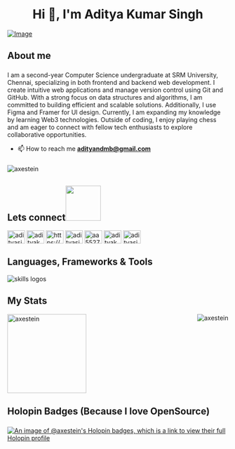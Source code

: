 <h1 align="center">Hi 👋, I'm Aditya Kumar Singh</h1>

[![Image](https://github.com/user-attachments/assets/c720d117-2f60-4691-9665-3d8b1b742e41)](https://portfoliov2-three-steel.vercel.app/)

###

<h2 align="left">About me</h2>

###

<p align="left">I am a second-year Computer Science undergraduate at SRM University, Chennai, specializing in both frontend and backend web development. I create intuitive web applications and manage version control using Git and GitHub. With a strong focus on data structures and algorithms, I am committed to building efficient and scalable solutions. Additionally, I use Figma and Framer for UI design. Currently, I am expanding my knowledge by learning Web3 technologies. Outside of coding, I enjoy playing chess and am eager to connect with fellow tech enthusiasts to explore collaborative opportunities.

- 📫 How to reach me **adityandmb@gmail.com**

</p> 

###

<p align="left"> <img src="https://komarev.com/ghpvc/?username=axestein&label=Profile%20views&color=0e75b6&style=flat" alt="axestein" /> </p>

###

<h2 align="left">Lets connect<img src='https://raw.githubusercontent.com/ShahriarShafin/ShahriarShafin/main/Assets/handshake.gif' width="80px"></h2>
<p align="left">
<a href="https://twitter.com/adityasingh7211" target="blank"><img align="center" src="https://raw.githubusercontent.com/rahuldkjain/github-profile-readme-generator/master/src/images/icons/Social/twitter.svg" alt="adityasingh7211" height="30" width="40" /></a>
<a href="https://linkedin.com/in/adityakumarsingh2005" target="blank"><img align="center" src="https://raw.githubusercontent.com/rahuldkjain/github-profile-readme-generator/master/src/images/icons/Social/linked-in-alt.svg" alt="adityakumarsingh2005" height="30" width="40" /></a>
<a href="https://stackoverflow.com/users/https://stackoverflow.com/users/23569827/aditya-kumar-singh" target="blank"><img align="center" src="https://raw.githubusercontent.com/rahuldkjain/github-profile-readme-generator/master/src/images/icons/Social/stack-overflow.svg" alt="https://stackoverflow.com/users/23569827/aditya-kumar-singh" height="30" width="40" /></a>
<a href="https://www.codechef.com/users/adityasingh_01" target="blank"><img align="center" src="https://cdn.jsdelivr.net/npm/simple-icons@3.1.0/icons/codechef.svg" alt="adityasingh_01" height="30" width="40" /></a>
<a href="https://www.hackerrank.com/aa5527" target="blank"><img align="center" src="https://raw.githubusercontent.com/rahuldkjain/github-profile-readme-generator/master/src/images/icons/Social/hackerrank.svg" alt="aa5527" height="30" width="40" /></a>
<a href="https://www.leetcode.com/adityakumarsingh7209" target="blank"><img align="center" src="https://raw.githubusercontent.com/rahuldkjain/github-profile-readme-generator/master/src/images/icons/Social/leet-code.svg" alt="adityakumarsingh7209" height="30" width="40" /></a>
<a href="https://auth.geeksforgeeks.org/user/adityasingh2005" target="blank"><img align="center" src="https://raw.githubusercontent.com/rahuldkjain/github-profile-readme-generator/master/src/images/icons/Social/geeks-for-geeks.svg" alt="adityasingh2005" height="30" width="40" /></a>
</p>

###

<div align="left">
  <h2>Languages, Frameworks & Tools</h2>
  <img src="https://skillicons.dev/icons?i=git,github,nodejs,html,css,tailwind,js,ts,react,nextjs,java,c,cpp,py,mongodb,express,figma,ubuntu,gcp,threejs,autocad,mysql,spring,postman,androidstudio,eclipse,gradle,npm,docker,graphql" alt="skills logos" />
</div>

###

<h2>My Stats</h2>
<div style="display: flex; justify-content: space-between;">
    <img src="https://gitmystat.vercel.app/user?theme=stealth&username=Axestein" alt="axestein" height="180" />
    <img src="https://github-trophies.vercel.app/?username=Axestein&theme=darkhub&no-frame=false&no-bg=false&margin-w=4" alt="axestein" />
</div>

###

<h2 align="left">Holopin Badges (Because I love OpenSource)</h2>

###

[![An image of @axestein's Holopin badges, which is a link to view their full Holopin profile](https://holopin.me/axestein)](https://holopin.io/@axestein)

###
